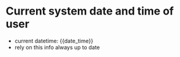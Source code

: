 # Current system date and time of user

- current datetime: {{date_time}}
- rely on this info always up to date
